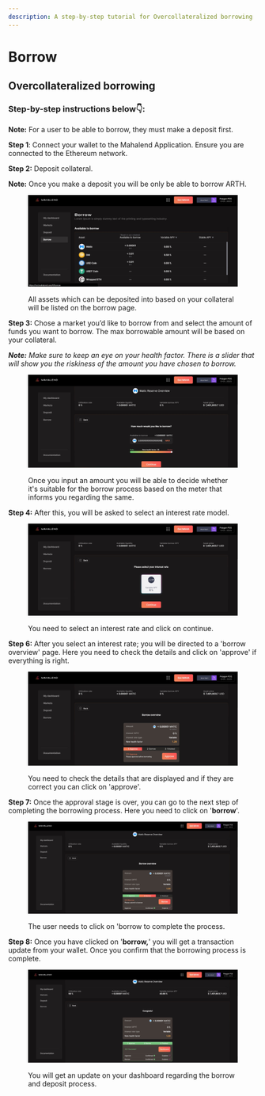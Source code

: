 ```yaml
---
description: A step-by-step tutorial for Overcollateralized borrowing
---
```


# Borrow

## Overcollateralized borrowing

### **Step-by-step instructions below👇:**

**Note:** For a user to be able to borrow, they must make a deposit first.

**Step 1**: Connect your wallet to the Mahalend Application. Ensure you are connected to the Ethereum network.&#x20;

**Step 2:** Deposit collateral.

**Note:** Once you make a deposit you will be only be able to borrow ARTH.&#x20;

<figure><img src="../.gitbook/assets/borrow 1.jpg" alt=""><figcaption><p>All assets which can be deposited into based on your collateral will be listed on the borrow page. </p></figcaption></figure>

**Step 3:** Chose a market you’d like to borrow from and select the amount of funds you want to borrow. The max borrowable amount will be based on your collateral.

_**Note:** Make sure to keep an eye on your health factor. There is a slider that will show you the riskiness of the amount you have chosen to borrow._&#x20;

<figure><img src="../.gitbook/assets/borrow 2 .jpg" alt=""><figcaption><p>Once you input an amount you will be able to decide whether it's suitable for the borrow process based on the meter that informs you regarding the same.</p></figcaption></figure>

**Step 4:** After this, you will be asked to select an interest rate model.&#x20;

<figure><img src="../.gitbook/assets/borrow 3.jpg" alt=""><figcaption><p>You need to select an interest rate and click on continue. </p></figcaption></figure>

**Step 6:** After you select an interest rate; you will be directed to a 'borrow overview' page.  Here you need to check the details and click on 'approve' if everything is right.&#x20;

<figure><img src="../.gitbook/assets/borrow 4.jpg" alt=""><figcaption><p>You need to check the details that are displayed and if they are correct you can click on 'approve'. </p></figcaption></figure>

**Step 7:** Once the approval stage is over, you can go to the next step of completing the borrowing process. Here you need to click on '**borrow**'.

<figure><img src="../.gitbook/assets/borrow 5.jpg" alt=""><figcaption><p> The user needs to click on 'borrow to complete the process. </p></figcaption></figure>



**Step 8:** Once you have clicked on '**borrow,**' you will get a transaction update from your wallet. Once you confirm that the borrowing process is complete.&#x20;

<figure><img src="../.gitbook/assets/borrow 6.jpg" alt=""><figcaption><p>You will get an update on your dashboard regarding the borrow and deposit process. </p></figcaption></figure>

